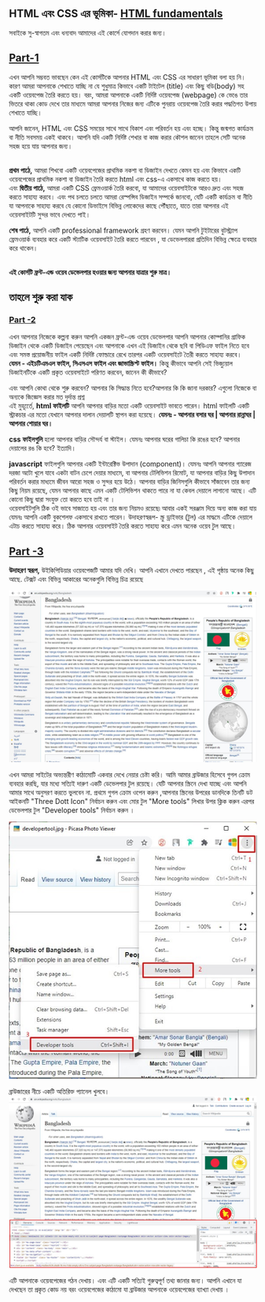 ## HTML এবং CSS এর ভূমিকা- [HTML fundamentals](https://www.youtube.com/watch?v=1cZtdKNB9jo&list=PLAwxTw4SYaPmd5v7c9i883AwqVZquegHM)
সবাইকে সু-স্বাগতম এবং ধন্যবাদ আমাদের এই কোর্সে যোগদান করার জন্য।<br>

## [Part-1](https://youtu.be/1cZtdKNB9jo)

এখন আপনি সম্ভবত ভাবছেন কেন এই কোর্সটিকে আপনার HTML এবং CSS এর সাধারণ ভূমিকা বলা হয় নি।
কারণ আমরা আপনাকে শেখাতে যাচ্ছি না যে শুধুমাত্র কিভাবে একটি টাইটেল (title) এবং কিছু বডি(body) সহ একটি ওয়েবপেজ তৈরি করতে হয়। বরং, আমরা আপনাকে একটি নির্দিষ্ট ওয়েবপেজ (webpage) কে ভেঙে তার ভিতরে থাকা কোড দেখে তার মাধ্যমে  আমরা আপনার নিজের জন্য এটিকে পুনরায় ওয়েবপেজ তৈরি করার পদ্ধতিগত উপায় শেখাতে যাচ্ছি। 

আপনি জানেন, HTML এবং CSS সময়ের সাথে সাথে বিকাশ এবং পরিবর্তন হয় এবং হচ্ছে। কিন্তু জন্মগত কার্যক্রম বা নীতি সবসময় একই থাকবে। আপনি যদি একটি নির্দিষ্ট শেখার বা কাজ করার কৌশল জানেন তাহলে সেটি  অনেক সহজ হয়ে যায় আপনার জন্য। 

<br><strong>প্রথম পাঠে,</strong> আমরা শিখবো একটি ওয়েবপেজের প্রাথমিক নকশা বা ডিজাইন দেখতে কেমন হয় এবং কিভাবে একটি ওয়েবপেজের প্রাথমিক নকশা বা ডিজাইন  তৈরি করতে html এবং css-এ একসাথে কাজ করতে হয়।
<br>এবং <strong>দ্বিতীয় পাঠে,</strong>  আমরা একটি CSS ফ্রেমওয়ার্ক তৈরি করবো, যা আমাদের ওয়েবসাইটকে আরও দ্রুত এবং সহজ করতে সাহায্য করবে।
এবং পথ চলতে চলতে আমরা রেস্পন্সিব ডিজাইন সম্পর্কে জানবো, যেটি একটি কার্যক্রম বা নীতি যা আপনাকে সাহায্য করবে যে কোনো ডিভাইসে বিভিন্ন লোকেদের কাছে পৌঁছাতে, যাতে তারা আপনার এই ওয়েবসাইটটি  সুন্দর ভাবে দেখতে পাই।

<strong>শেষ পাঠে,</strong> আপনি একটি professional framework গ্রহণ করবেন। যেমন আপনি টুইটারের বুটস্ট্র্যাপ ফ্রেমওয়ার্ক ব্যবহার করে একটি স্ট্যাটিক ওয়েবসাইট তৈরি করতে পারবেন , যা ডেভেলপাররা প্রতিদিন বিভিন্ন ক্ষেত্রে ব্যবহার করে থাকেন।

<br><strong>এই কোর্সটি ফ্রন্ট-এন্ড ওয়েব ডেভেলপার হওয়ার জন্য আপনার যাত্রার শুরু মাত্র।</strong>

## তাহলে শুরু করা যাক 
### [Part -2](https://youtu.be/xIOeccZZ-5g)

এখন আপনার নিজেকে কল্পনা করুন আপনি একজন ফ্রন্ট-এন্ড ওয়েব ডেভেলপার আপনি আপনার কোম্পানির গ্রাফিক ডিজাইন থেকে একটি ডিজাইন পেয়েছেন এবং আপনাকে এখন এই ডিজাইন থেকে ছবি বা পিডিএফ ফাইল নিতে হবে এবং সমস্ত প্রয়োজনীয় ফাইল একটি নির্দিষ্ট ফোল্ডারে রেখে তারপর একটি ওয়েবসাইটে  তৈরী করতে সাহায্য করবে। <br> <strong>যেমন - এইচটিএমএল ফাইল, সিএসএস ফাইল এবং জাভাস্ক্রিপ্ট ফাইল।</strong>
কিন্তু কীভাবে আপনি সেই ভিজ্যুয়াল ডিজাইনটিকে একটি প্রকৃত ওয়েবসাইটে পরিণত করবেন, জানেন কী কীভাবে?

এবং আপনি কোথা থেকে শুরু করবেন? আপনার কি সিদ্ধান্ত নিতে হবে?আপনার কি কি জানা দরকার? এগুলো নিজেকে বা অন্যকে জিজ্ঞেস করার মত দুর্দান্ত প্রশ্ন
<br>এই মুহূর্তেে, <strong>html ফাইলটি</strong> আপনি আপনার বাড়ির মতো একটি ওয়েবসাইট ভাবতে পারেন। html ফাইলটি একটি স্ট্রাকচার এর মতো যেখানে আপনার দালান দেয়ালটি স্থাপন করা হয়েছে।  <strong>যেমনঃ - আপনার বসার ঘর | আপনার রান্নাঘর | আপনার শোয়ার ঘর। </strong>

<strong> css ফাইলগুলি </strong> হলো আপনার বাড়ির সৌন্দর্য বা স্টাইল।
যেমনঃ  আপনার ঘরের গালিচা কি রঙের হবে? আপনার দেয়ালের রঙ কি হবে? ইত্যাদি।  

<strong>javascript</strong> ফাইলগুলি আপনার একটি ইন্টারেক্টিভ উপাদান (component)। 
যেমনঃ আপনি আপনার গ্যারেজ দরজা অটো খুলে যাবে একটা বাটন চেপে দেয়ার মাধ্যমে, বা আপনার টেলিভিশন রিমোট, যা আপনার বাড়ির কিছু উপাদান পরিবর্তন করার মাধ্যমে জীবন আরো সহজ ও সুন্দর হয়ে উঠে। 
আপনার বাড়ির জিনিসগুলি কীভাবে সাঁজাবেন তার জন্য কিছু নিয়ম রয়েছে, যেমন আপনার কাছে এমন একটি টেলিভিশন থাকতে পারে না যা কেবল দেয়ালে লাগানো আছে। এটি কোনো কিছু দ্বারা সংযুক্ত তো করতে হবে তাই না ।<br>
ওয়েবসাইটগুলি ঠিক ওই ভাবে সাজাতে হয় এবং তার জন্য নিয়মও রয়েছে৷ আবার একই সরঞ্জাম দিয়ে অন্য কাজ করা যায় যেমনঃ আপনি একটি বুকশেলফ একসাথে রাখতে পারেন। উদাহরণস্বরূপ- স্ক্রু ড্রাইভার (টুল) এর মাদ্ধমে এটিকে দেয়ালে এটাচ করতে সাহায্য করে। ঠিক আপনার ওয়েবসাইট তৈরি করতে সাহায্য করে এমন অনেক ওয়েব টুল আছে।

## [Part -3](https://youtu.be/_e-gGAM4noQ)<br>
<strong>উদাহরণ স্বরূপ,</strong> উইকিপিডিয়ার ওয়েবপেজটি আমার যদি দেখি।
আপনি এখানে দেখতে পারছেন , এই পৃষ্ঠায় অনেক কিছু আছে. টেক্সট এবং বিভিন্ন আকারের অনেকগুলি বিভিন্ন চিত্র রয়েছে

![wikipedia](images/wikipedia.jpg)

এখন আমরা সাইটের অভ্যন্তরীণ কাঠামোটি একবার দেখে নেয়ার চেষ্টা করি। আমি আমার ব্রাউজার হিসেবে গুগল ক্রোম ব্যবহার করছি, যার মধ্যে সত্যিই দারুণ একটি ডেভেলপার টুল রয়েছে। যেটি আপনার স্ক্রিনে দেখা যাচ্ছে এবং আপনি আমার সাথে অনুসরণ করতে ভুলবেন না. প্রথমে গুগল ক্রোম ওপেন করুন ,আপনার স্ক্রিনের উপরের ডানদিকে তিনটি ডট আইকনটি "Three Dott Icon" নির্বাচন করুন এবং মোর টুল  "More tools" লিখার উপর ক্লিক করুন এরপর ডেভেলপার টুল "Developer tools" নির্বাচন করুন ।

![developertool](images/developertool.jpg)

ব্রাউজারের নীচে একটি অতিরিক্ত প্যানেল খুলবে।
 ![developer_panel](images/developer_panel.jpg)

এটি আপনাকে ওয়েবপেজের গঠন দেখায়। এবং এটি একটি সত্যিই গুরুত্বপূর্ণ তথ্য জানার জন্য। আপনি এখানে যা দেখছেন তা প্রকৃত কোড নয় বরং ওয়েবপেজের কাঠামো যা ব্রাউজার আপনাকে ওয়েবপেজের ব্যাখ্যা দেখায় ।
